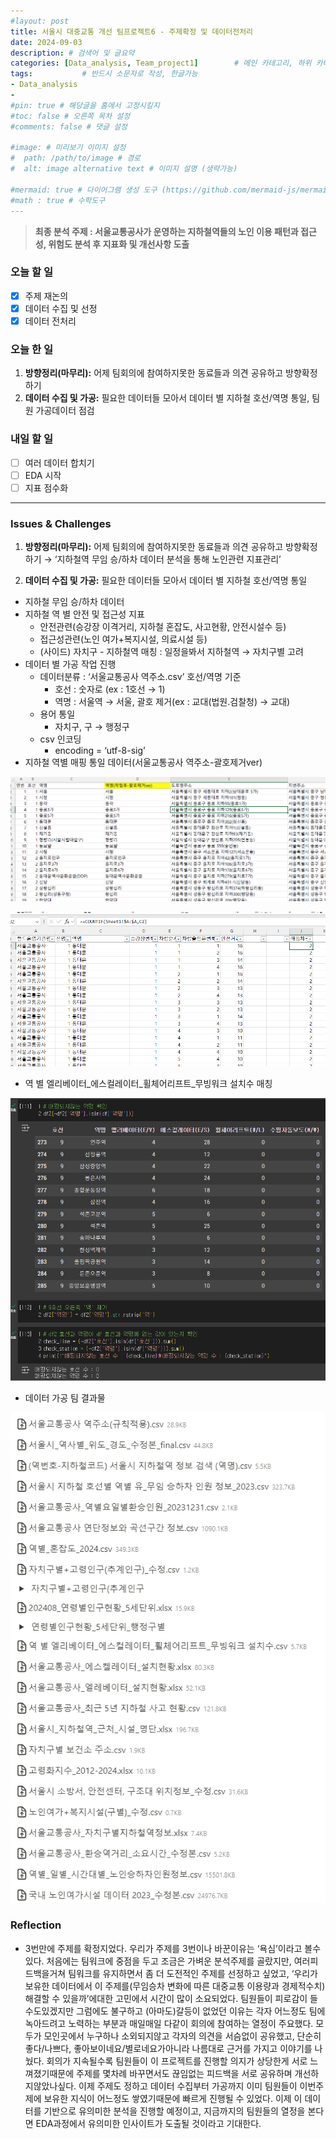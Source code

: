 ```yaml
---
#layout: post
title: 서울시 대중교통 개선 팀프로젝트6 - 주제확정 및 데이터전처리
date: 2024-09-03
description: # 검색어 및 글요약
categories: [Data_analysis, Team_project1]        # 메인 카테고리, 하위 카테고리(생략가능)
tags:           # 반드시 소문자로 작성, 한글가능
- Data_analysis
- 
#pin: true # 해당글을 홈에서 고정시킬지
#toc: false # 오른쪽 목차 설정
#comments: false # 댓글 설정

#image: # 미리보기 이미지 설정
#  path: /path/to/image # 경로
#  alt: image alternative text # 이미지 설명 (생략가능)

#mermaid: true # 다이어그램 생성 도구 (https://github.com/mermaid-js/mermaid)
#math : true # 수학도구
---
```

> **최종 분석 주제 : 서울교통공사가 운영하는 지하철역들의 노인 이용 패턴과 접근성, 위험도 분석 후 지표화 및 개선사항 도출**

### 오늘 할 일

- [x]  주제 재논의
- [x]  데이터 수집 및 선정
- [x]  데이터 전처리

### 오늘 한 일

1. **방향정리(마무리):** 어제 팀회의에 참여하지못한 동료들과 의견 공유하고 방향확정하기
2. **데이터 수집 및 가공:** 필요한 데이터들 모아서 데이터 별 지하철 호선/역명 통일, 팀원 가공데이터 점검

### 내일 할 일

- [ ]  여러 데이터 합치기
- [ ]  EDA 시작
- [ ]  지표 점수화

---

### Issues & Challenges

1. **방향정리(마무리):** 어제 팀회의에 참여하지못한 동료들과 의견 공유하고 방향확정하기 → ‘지하철역 무임 승/하차 데이터 분석을 통해 노인관련 지표관리’

1. **데이터 수집 및 가공:** 필요한 데이터들 모아서 데이터 별 지하철 호선/역명 통일
- 지하철 무임 승/하차 데이터
- 지하철 역 별 안전 및 접근성 지표
    - 안전관련(승강장 이격거리, 지하철 혼잡도, 사고현황, 안전시설수 등)
    - 접근성관련(노인 여가+복지시설, 의료시설 등)
    - (사이드) 자치구 - 지하철역 매칭 : 일정을봐서 지하철역 → 자치구별 고려
- 데이터 별 가공 작업 진행
    - 데이터분류 : ‘서울교통공사 역주소.csv’ 호선/역명 기준
        - 호선 : 숫자로 (ex : 1호선 → 1)
        - 역명 : 서울역 → 서울, 괄호 제거(ex : 교대(법원.검찰청) → 교대)
    - 용어 통일
        - 자치구, 구 → 행정구
    - csv 인코딩
        - encoding = ‘utf-8-sig’
- 지하철 역별 매핑 통일 데이터(서울교통공사 역주소-괄호제거ver)

![역별 매핑 통일](/assets/img/team_project1/1-6/1.png)

![가공 데이터 점검](/assets/img/team_project1/1-6/2.png)

- 역 별 엘리베이터_에스컬레이터_휠체어리프트_무빙워크 설치수 매칭

![역 별 승강기 관련 설치 분류](/assets/img/team_project1/1-6/3.png)

- 데이터 가공 팀 결과물

![오늘자 데이터 가공 팀 결과물](/assets/img/team_project1/1-6/4.png)

### Reflection

- 3번만에 주제를 확정지었다. 우리가 주제를 3번이나 바꾼이유는 ‘욕심’이라고 볼수있다. 처음에는 팀워크에 중점을 두고 조금은 가벼운 분석주제를 골랐지만, 여러피드백을거쳐 팀워크를 유지하면서 좀 더 도전적인 주제를 선정하고 싶었고, ‘우리가 보유한 데이터에서 이 주제를(무임승차 변화에 따른 대중교통 이용량과 경제적수치) 해결할 수 있을까’에대한 고민에서 시간이 많이 소요되었다. 팀원들이 피로감이 들수도있겠지만 그럼에도 불구하고 (아마도)갈등이 없었던 이유는 각자 어느정도 팀에 녹아드려고 노력하는 부분과 매일매일 다같이 회의에 참여하는 열정이 주요했다. 모두가 모인곳에서 누구하나 소외되지않고 각자의 의견을 서슴없이 공유했고, 단순히 좋다/나쁘다, 좋아보이네요/별로네요가아니라 나름대로 근거를 가지고 이야기를 나눴다. 회의가 지속될수록 팀원들이 이 프로젝트를 진행할 의지가 상당한게 서로 느껴졌기때문에 주제를 몇차례 바꾸면서도 끊임없는 피드백을 서로 공유하며 개선하지않았나싶다. 이제 주제도 정하고 데이터 수집부터 가공까지 이미 팀원들이 이번주제에 보유한 지식이 어느정도 쌓였기때문에 빠르게 진행될 수 있었다. 이제 이 데이터를 기반으로 유의미한 분석을 진행할 예정이고, 지금까지의 팀원들의 열정을 본다면 EDA과정에서 유의미한 인사이트가 도출될 것이라고 기대한다.